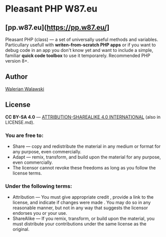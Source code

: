 #  Pleasant PHP W87.eu
## [pp.w87.eu](https://pp.w87.eu/]
Pleasant PHP (class) — a set of universally useful methods and variables.
Particullary usefull with **writen-from-scratch PHP apps** or if you want to debug code in an app you don't know yet and want to include a simple, familiar **quick code toolbox** to use it temporarely.
Recommended PHP version 8+.

## Author
[Walerian Walawski](https://w87.eu/)

## License
**CC BY-SA 4.0** — [ATTRIBUTION-SHAREALIKE 4.0 INTERNATIONAL](https://creativecommons.org/licenses/by-sa/4.0/) (also in LICENSE.md).

### You are free to:
* Share — copy and redistribute the material in any medium or format for any purpose, even commercially.
* Adapt — remix, transform, and build upon the material for any purpose, even commercially.
* The licensor cannot revoke these freedoms as long as you follow the license terms.
### Under the following terms:
* Attribution — You must give appropriate credit , provide a link to the license, and indicate if changes were made . You may do so in any reasonable manner, but not in any way that suggests the licensor endorses you or your use.
* ShareAlike — If you remix, transform, or build upon the material, you must distribute your contributions under the same license as the original.

